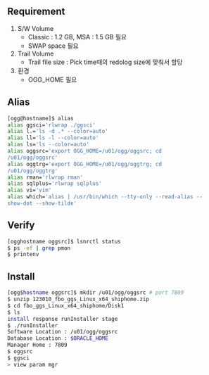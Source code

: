 ## Requirement
1. S/W Volume
    * Classic : 1.2 GB, MSA : 1.5 GB 필요
    * SWAP space 필요
2. Trail Volume
    * Trail file size : Pick time때의 redolog size에 맞춰서 할당
3. 환경
    * OGG_HOME 필요

## Alias
```sh
[ogg@hostname]$ alias
alias ggsci='rlwrap ./ggsci'
alias l.='ls -d .* --color=auto'
alias ll='ls -l --color=auto'
alias ls='ls --color=auto'
alias oggsrc='export OGG_HOME=/u01/ogg/oggsrc; cd 
/u01/ogg/oggsrc'
alias oggtrg='export OGG_HOME=/u01/ogg/oggtrg; cd 
/u01/ogg/oggtrg'
alias rman='rlwrap rman'
alias sqlplus='rlwrap sqlplus'
alias vi='vim'
alias which='alias | /usr/bin/which --tty-only --read-alias --
show-dot --show-tilde'
```

## Verify
```sh
[ogghostname oggsrc]$ lsnrctl status
$ ps -ef | grep pmon
$ printenv
```

## Install
```sh
[ogg$hostname oggsrc]$ mkdir /u01/ogg/oggsrc # port 7809
$ unzip 123010_fbo_ggs_Linux_x64_shiphome.zip
$ cd fbo_ggs_Linux_x64_shiphome/Disk1
$ ls
install response runInstaller stage
$ ./runInstaller
Software Location : /u01/ogg/oggsrc
Database Location : $ORACLE_HOME
Manager Home : 7809
$ oggsrc
$ ggsci
> view param mgr
```
